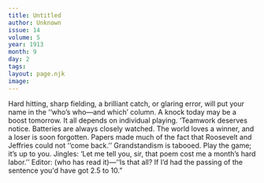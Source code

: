 ```yaml
---
title: Untitled
author: Unknown
issue: 14
volume: 5
year: 1913
month: 9
day: 2
tags:
layout: page.njk
image:
---
```

Hard hitting, sharp fielding, a brilliant catch, or glaring error, will put your name in the ‘‘who’s who—and which’ column. A knock today may be a boost tomorrow. It all depends on individual playing. ‘Teamwork deserves notice. Batteries are always closely watched. The world loves a winner, and a loser is soon forgotten. Papers made much of the fact that Roosevelt and Jeffries could not ‘‘come back.’’    Grandstandism is tabooed. Play the game; it’s up to you.       Jingles: ‘Let me tell you, sir, that poem cost me a month’s hard labor.’’    Editor: (who has read it)—‘‘Is that all? If I’d had the passing of the sentence you'd have got 2.5 to 10.” 
